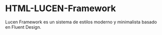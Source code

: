 # HTML-LUCEN-Framework
Lucen Framework es un sistema de estilos moderno y minimalista basado en  Fluent Design.
